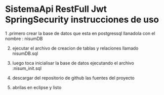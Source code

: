 # SistemaApi RestFull Jwt SpringSecurity instrucciones de uso

1 .primero crear la base de datos que esta en postgressql llanadola con el nombre : nisumDB


2. ejecutar el archivo de creacion de tablas y relaciones  llamado nisumDB.sql

3. luego toca inicialisar la base de datos ejecutando el archivo :nisum_init.sql
4. descargar del repositorio de github las fuentes del proyecto
5. abrilas en eclipse y listo
   
